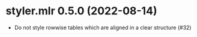 <!-- NEWS.md is maintained by https://cynkra.github.io/fledge, do not edit -->

# styler.mlr 0.5.0 (2022-08-14)

- Do not style rowwise tables which are aligned in a clear structure (#32)


